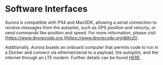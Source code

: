 # Software Interfaces

Aurora is compatible with PX4 and MavSDK, allowing a serial connection to receive messages from the autopilot, such as GPS position and velocity, or send commands like position and speed. For more information, please visit [https://www.dronecode.org.](https://www.dronecode.org)&#x20;

Additionally, Aurora boasts an onboard computer that permits code to run in a Docker and connect via ethernet/serial to a payload, the autopilot, and the internet through an LTE modem. Further details can be found [HERE](https://docs.auterion.com/developers/getting-started/readme).
